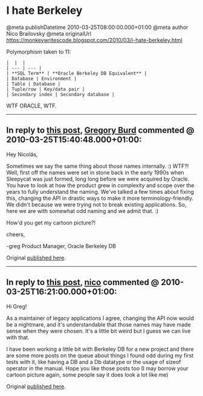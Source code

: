 # I hate Berkeley

@meta publishDatetime 2010-03-25T08:00:00.000+01:00
@meta author Nico Brailovsky
@meta originalUrl https://monkeywritescode.blogspot.com/2010/03/i-hate-berkeley.html

Polymorphism taken to 11:

```
|  |  |
| --- | --- |
| **SQL Term** | **Oracle Berkeley DB Equivalent** |
| Database | Environment |
| Table | Database |
| Tuple/row | Key/data pair |
| Secondary index | Secondary database |
```

WTF ORACLE, WTF.


---
## In reply to [this post](), [Gregory Burd](http://oracle.com/) commented @ 2010-03-25T15:40:48.000+01:00:

Hey Nicolás,

Sometimes we say the same thing about those names internally. :) WTF?! Well, first off the names were set in stone back in the early 1990s when Sleepycat was just formed, long long before we were acquired by Oracle. You have to look at how the product grew in complexity and scope over the years to fully understand the naming. We've talked a few times about fixing this, changing the API in drastic ways to make it more terminology-friendly. We didn't because we were trying not to break existing applications. So, here we are with somewhat odd naming and we admit that. :)

How'd you get my cartoon picture?!

cheers,

-greg
Product Manager, Oracle Berkeley DB

Original [published here](/blog_md/2010/0325_IhateBerkeley.md).

---
## In reply to [this post](), [nico](/blog_md/youfoundadeadlink.md) commented @ 2010-03-25T16:21:00.000+01:00:

Hi Greg!

As a maintainer of legacy applications I agree, changing the API now would be a nightmare, and it's understandable that those names may have made sense when they were chosen. It's a little bit weird but I guess we can live with that.

I have been working a little bit with Berkeley DB for a new project and there are some more posts on the queue about things I found odd during my first tests with it, like having a DB and a Db datatype or the usage of sizeof operator in the manual. Hope you like those posts too (I may borrow your cartoon picture again, some people say it does look a lot like me)

Original [published here](/blog_md/2010/0325_IhateBerkeley.md).


